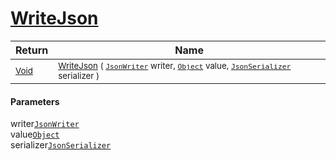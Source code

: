 # [WriteJson](./DistanceFunctionJsonConverter-100664087.md)



| Return | Name | 
| --- | --- | 
| <sub>[Void](https://docs.microsoft.com/en-us/dotnet/api/System.Void)</sub>| <sub>[WriteJson](./DistanceFunctionJsonConverter-100664087.md) ( [`JsonWriter`](./DistanceFunctionJsonConverter-100664087.md) writer, [`Object`](https://docs.microsoft.com/en-us/dotnet/api/System.Object) value, [`JsonSerializer`](./DistanceFunctionJsonConverter-100664087.md) serializer )</sub>| <br>


#### Parameters
 writer[`JsonWriter`](./DistanceFunctionJsonConverter-100664087.md)<br> value[`Object`](https://docs.microsoft.com/en-us/dotnet/api/System.Object)<br> serializer[`JsonSerializer`](./DistanceFunctionJsonConverter-100664087.md)